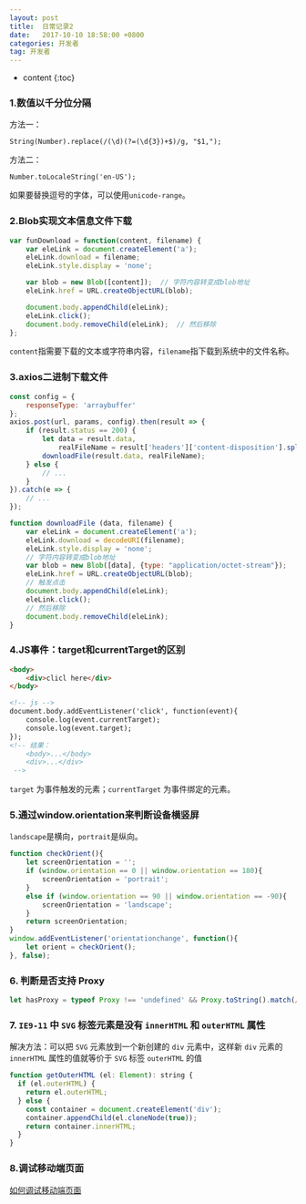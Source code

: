 ```yaml
---
layout: post
title:  日常记录2
date:   2017-10-10 18:58:00 +0800
categories: 开发者
tag: 开发者
---
```


* content
{:toc}

### 1.数值以千分位分隔

方法一：

    String(Number).replace(/(\d)(?=(\d{3})+$)/g, "$1,");

方法二：

    Number.toLocaleString('en-US');

如果要替换逗号的字体，可以使用`unicode-range`。

### 2.Blob实现文本信息文件下载

```js
var funDownload = function(content, filename) {
    var eleLink = document.createElement('a');
    eleLink.download = filename;
    eleLink.style.display = 'none';

    var blob = new Blob([content]);  // 字符内容转变成blob地址
    eleLink.href = URL.createObjectURL(blob);

    document.body.appendChild(eleLink);
    eleLink.click();
    document.body.removeChild(eleLink);  // 然后移除
};
```

`content`指需要下载的文本或字符串内容，`filename`指下载到系统中的文件名称。

### 3.axios二进制下载文件

```js
const config = {
    responseType: 'arraybuffer'
};
axios.post(url, params, config).then(result => {
    if (result.status == 200) {
        let data = result.data,
            realFileName = result['headers']['content-disposition'].split('filename=')[1];
        downloadFile(result.data, realFileName);
    } else {
        // ...
    }
}).catch(e => {
    // ...
});

function downloadFile (data, filename) {
    var eleLink = document.createElement('a');
    eleLink.download = decodeURI(filename);
    eleLink.style.display = 'none';
    // 字符内容转变成blob地址
    var blob = new Blob([data], {type: "application/octet-stream"});
    eleLink.href = URL.createObjectURL(blob);
    // 触发点击
    document.body.appendChild(eleLink);
    eleLink.click();
    // 然后移除
    document.body.removeChild(eleLink);
}
```

### 4.JS事件：target和currentTarget的区别

```html
<body>
    <div>clicl here</div>
</body>

<!-- js -->
document.body.addEventListener('click', function(event){
    console.log(event.currentTarget);
    console.log(event.target);
});
<!-- 结果：
    <body>...</body>
    <div>...</div>
 -->
```

`target` 为事件触发的元素；`currentTarget` 为事件绑定的元素。

### 5.通过window.orientation来判断设备横竖屏

`landscape`是横向，`portrait`是纵向。

```javascript
function checkOrient(){
    let screenOrientation = '';
    if (window.orientation == 0 || window.orientation == 180){
        screenOrientation = 'portrait';
    }
    else if (window.orientation == 90 || window.orientation == -90){
        screenOrientation = 'landscape';
    }
    return screenOrientation;
}
window.addEventListener('orientationchange', function(){
    let orient = checkOrient();
}, false);
```

### 6. 判断是否支持 Proxy

```js
let hasProxy = typeof Proxy !== 'undefined' && Proxy.toString().match(/native code/);
```

### 7. `IE9-11` 中 `SVG` 标签元素是没有 `innerHTML` 和 `outerHTML` 属性

解决方法：可以把 `SVG` 元素放到一个新创建的 `div` 元素中，这样新 `div` 元素的 `innerHTML` 属性的值就等价于 `SVG` 标签 `outerHTML` 的值

```js
function getOuterHTML (el: Element): string {
  if (el.outerHTML) {
    return el.outerHTML;
  } else {
    const container = document.createElement('div');
    container.appendChild(el.cloneNode(true));
    return container.innerHTML;
  }
}
```

### 8.调试移动端页面

[如何调试移动端页面](https://cloud.tencent.com/developer/article/1142556)